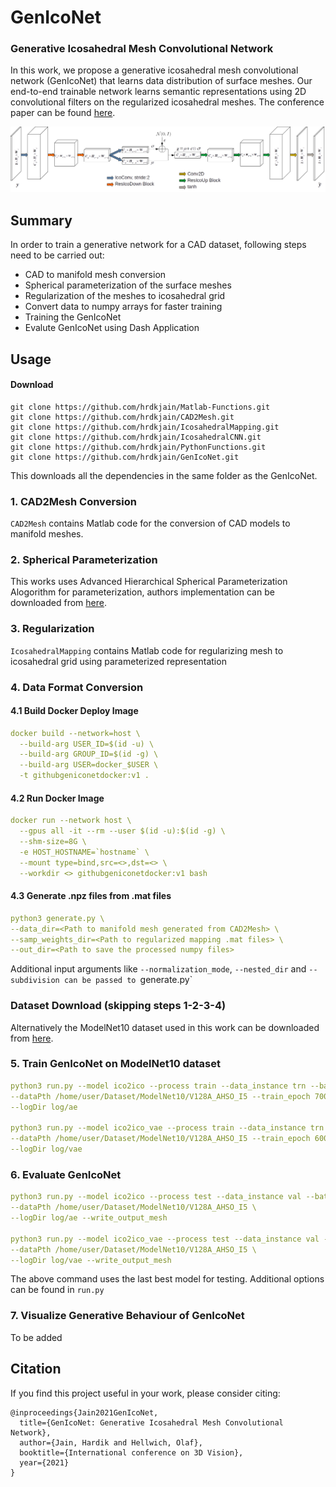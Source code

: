 # GenIcoNet
### Generative Icosahedral Mesh Convolutional Network
In this work, we propose a generative icosahedral mesh convolutional network (GenIcoNet) that learns data distribution of surface meshes. Our end-to-end trainable network learns semantic representations using 2D convolutional filters on the regularized icosahedral meshes. The conference paper can be found [here](https://www.researchgate.net/publication/355034606_GenIcoNet_Generative_Icosahedral_Mesh_Convolutional_Network).

![teaser](GenIcoNet-VAE.png)

## Summary
In order to train a generative network for a CAD dataset, following steps need to be carried out:
- CAD to manifold mesh conversion
- Spherical parameterization of the surface meshes
- Regularization of the meshes to icosahedral grid
- Convert data to numpy arrays for faster training
- Training the GenIcoNet
- Evalute GenIcoNet using Dash Application 
## Usage
#### Download
```
git clone https://github.com/hrdkjain/Matlab-Functions.git
git clone https://github.com/hrdkjain/CAD2Mesh.git
git clone https://github.com/hrdkjain/IcosahedralMapping.git
git clone https://github.com/hrdkjain/IcosahedralCNN.git
git clone https://github.com/hrdkjain/PythonFunctions.git
git clone https://github.com/hrdkjain/GenIcoNet.git
```
This downloads all the dependencies in the same folder as the GenIcoNet.
### 1. CAD2Mesh Conversion
`CAD2Mesh` contains Matlab code for the conversion of CAD models to manifold meshes.

### 2. Spherical Parameterization
This works uses Advanced Hierarchical Spherical Parameterization Alogorithm for parameterization, authors implementation can be downloaded from [here](http://staff.ustc.edu.cn/~fuxm/projects/AHSP/index.html).

### 3. Regularization
`IcosahedralMapping` contains Matlab code for regularizing mesh to icosahedral grid using parameterized representation

### 4. Data Format Conversion

#### 4.1 Build Docker Deploy Image
```yaml
docker build --network=host \
  --build-arg USER_ID=$(id -u) \
  --build-arg GROUP_ID=$(id -g) \
  --build-arg USER=docker_$USER \
  -t githubgeniconetdocker:v1 . 
```
#### 4.2 Run Docker Image
```yaml
docker run --network host \
  --gpus all -it --rm --user $(id -u):$(id -g) \
  --shm-size=8G \
  -e HOST_HOSTNAME=`hostname` \
  --mount type=bind,src=<>,dst=<> \
  --workdir <> githubgeniconetdocker:v1 bash
```
#### 4.3 Generate .npz files from .mat files
```yaml
python3 generate.py \
--data_dir=<Path to manifold mesh generated from CAD2Mesh> \
--samp_weights_dir=<Path to regularized mapping .mat files> \
--out_dir=<Path to save the processed numpy files>
```
Additional input arguments like `--normalization_mode`, `--nested_dir` and `--subdivision can be passed to `generate.py`
### Dataset Download (skipping steps 1-2-3-4)
Alternatively the ModelNet10 dataset used in this work can be downloaded from [here]().

### 5. Train GenIcoNet on ModelNet10 dataset
```yaml
python3 run.py --model ico2ico --process train --data_instance trn --batch_size 36 \
--dataPth /home/user/Dataset/ModelNet10/V128A_AHSO_I5 --train_epoch 700\
--logDir log/ae

python3 run.py --model ico2ico_vae --process train --data_instance trn --batch_size 36 \
--dataPth /home/user/Dataset/ModelNet10/V128A_AHSO_I5 --train_epoch 600\
--logDir log/vae
```
### 6. Evaluate GenIcoNet
```yaml
python3 run.py --model ico2ico --process test --data_instance val --batch_size 36 \
--dataPth /home/user/Dataset/ModelNet10/V128A_AHSO_I5 \
--logDir log/ae --write_output_mesh

python3 run.py --model ico2ico_vae --process test --data_instance val --batch_size 36 \
--dataPth /home/user/Dataset/ModelNet10/V128A_AHSO_I5 \
--logDir log/vae --write_output_mesh
```
The above command uses the last best model for testing. Additional options can be found in `run.py`

### 7. Visualize Generative Behaviour of GenIcoNet
To be added

## Citation
If you find this project useful in your work, please consider citing:

    @inproceedings{Jain2021GenIcoNet,
      title={GenIcoNet: Generative Icosahedral Mesh Convolutional Network},
      author={Jain, Hardik and Hellwich, Olaf},
      booktitle={International conference on 3D Vision},
      year={2021}
    }